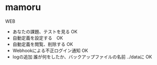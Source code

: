 # mamoru

WEB
- あなたの課題、テストを見る OK
- 自動定義を設定する　OK
- 自動定義を閲覧、削除する OK
- Webhookによる不正ログイン通知 OK
- logの追加 誰が何をしたか、バックアップファイルの名前 ../dataに OK